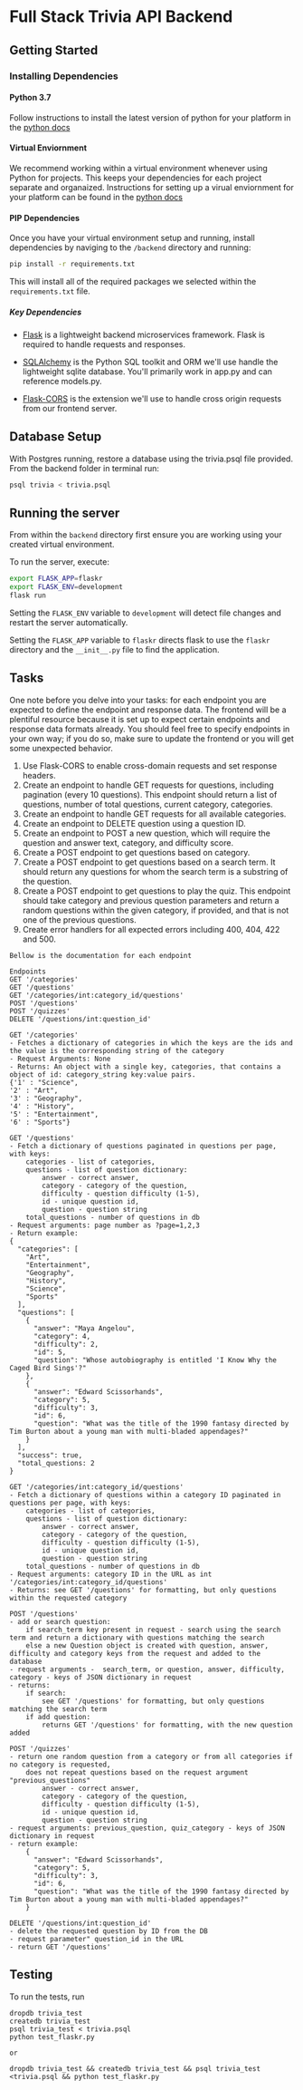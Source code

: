 # Full Stack Trivia API Backend

## Getting Started

### Installing Dependencies

#### Python 3.7

Follow instructions to install the latest version of python for your platform in the [python docs](https://docs.python.org/3/using/unix.html#getting-and-installing-the-latest-version-of-python)

#### Virtual Enviornment

We recommend working within a virtual environment whenever using Python for projects. This keeps your dependencies for each project separate and organaized. Instructions for setting up a virual enviornment for your platform can be found in the [python docs](https://packaging.python.org/guides/installing-using-pip-and-virtual-environments/)

#### PIP Dependencies

Once you have your virtual environment setup and running, install dependencies by naviging to the `/backend` directory and running:

```bash
pip install -r requirements.txt
```

This will install all of the required packages we selected within the `requirements.txt` file.

##### Key Dependencies

- [Flask](http://flask.pocoo.org/)  is a lightweight backend microservices framework. Flask is required to handle requests and responses.

- [SQLAlchemy](https://www.sqlalchemy.org/) is the Python SQL toolkit and ORM we'll use handle the lightweight sqlite database. You'll primarily work in app.py and can reference models.py. 

- [Flask-CORS](https://flask-cors.readthedocs.io/en/latest/#) is the extension we'll use to handle cross origin requests from our frontend server. 

## Database Setup
With Postgres running, restore a database using the trivia.psql file provided. From the backend folder in terminal run:
```bash
psql trivia < trivia.psql
```

## Running the server

From within the `backend` directory first ensure you are working using your created virtual environment.

To run the server, execute:

```bash
export FLASK_APP=flaskr
export FLASK_ENV=development
flask run
```

Setting the `FLASK_ENV` variable to `development` will detect file changes and restart the server automatically.

Setting the `FLASK_APP` variable to `flaskr` directs flask to use the `flaskr` directory and the `__init__.py` file to find the application. 

## Tasks

One note before you delve into your tasks: for each endpoint you are expected to define the endpoint and response data. The frontend will be a plentiful resource because it is set up to expect certain endpoints and response data formats already. You should feel free to specify endpoints in your own way; if you do so, make sure to update the frontend or you will get some unexpected behavior. 

1. Use Flask-CORS to enable cross-domain requests and set response headers. 
2. Create an endpoint to handle GET requests for questions, including pagination (every 10 questions). This endpoint should return a list of questions, number of total questions, current category, categories. 
3. Create an endpoint to handle GET requests for all available categories. 
4. Create an endpoint to DELETE question using a question ID. 
5. Create an endpoint to POST a new question, which will require the question and answer text, category, and difficulty score. 
6. Create a POST endpoint to get questions based on category. 
7. Create a POST endpoint to get questions based on a search term. It should return any questions for whom the search term is a substring of the question. 
8. Create a POST endpoint to get questions to play the quiz. This endpoint should take category and previous question parameters and return a random questions within the given category, if provided, and that is not one of the previous questions. 
9. Create error handlers for all expected errors including 400, 404, 422 and 500. 


```
Bellow is the documentation for each endpoint

Endpoints
GET '/categories'
GET '/questions'
GET '/categories/int:category_id/questions'
POST '/questions'
POST '/quizzes'
DELETE '/questions/int:question_id'

GET '/categories'
- Fetches a dictionary of categories in which the keys are the ids and the value is the corresponding string of the category
- Request Arguments: None
- Returns: An object with a single key, categories, that contains a object of id: category_string key:value pairs. 
{'1' : "Science",
'2' : "Art",
'3' : "Geography",
'4' : "History",
'5' : "Entertainment",
'6' : "Sports"}

GET '/questions'
- Fetch a dictionary of questions paginated in questions per page, with keys:
    categories - list of categories,
    questions - list of question dictionary:
        answer - correct answer,
        category - category of the question,
        difficulty - question difficulty (1-5),
        id - unique question id,
        question - question string
    total_questions - number of questions in db
- Request arguments: page number as ?page=1,2,3
- Return example:
{
  "categories": [
    "Art",
    "Entertainment",
    "Geography",
    "History",
    "Science",
    "Sports"
  ],
  "questions": [
    {
      "answer": "Maya Angelou",
      "category": 4,
      "difficulty": 2,
      "id": 5,
      "question": "Whose autobiography is entitled 'I Know Why the Caged Bird Sings'?"
    },
    {
      "answer": "Edward Scissorhands",
      "category": 5,
      "difficulty": 3,
      "id": 6,
      "question": "What was the title of the 1990 fantasy directed by Tim Burton about a young man with multi-bladed appendages?"
    }
  ],
  "success": true,
  "total_questions: 2
}

GET '/categories/int:category_id/questions'
- Fetch a dictionary of questions within a category ID paginated in questions per page, with keys:
    categories - list of categories,
    questions - list of question dictionary:
        answer - correct answer,
        category - category of the question,
        difficulty - question difficulty (1-5),
        id - unique question id,
        question - question string
    total_questions - number of questions in db
- Request arguments: category ID in the URL as int '/categories/int:category_id/questions'
- Returns: see GET '/questions' for formatting, but only questions within the requested category

POST '/questions'
- add or search question:
    if search_term key present in request - search using the search term and return a dictionary with questions matching the search
    else a new Question object is created with question, answer, difficulty and category keys from the request and added to the database
- request arguments -  search_term, or question, answer, difficulty, category - keys of JSON dictionary in request
- returns:
    if search:
        see GET '/questions' for formatting, but only questions matching the search term
    if add question:
        returns GET '/questions' for formatting, with the new question added

POST '/quizzes'
- return one random question from a category or from all categories if no category is requested,
    does not repeat questions based on the request argument "previous_questions"
        answer - correct answer,
        category - category of the question,
        difficulty - question difficulty (1-5),
        id - unique question id,
        question - question string
- request arguments: previous_question, quiz_category - keys of JSON dictionary in request
- return example:
    {
      "answer": "Edward Scissorhands",
      "category": 5,
      "difficulty": 3,
      "id": 6,
      "question": "What was the title of the 1990 fantasy directed by Tim Burton about a young man with multi-bladed appendages?"
    }

DELETE '/questions/int:question_id'
- delete the requested question by ID from the DB
- request parameter" question_id in the URL
- return GET '/questions'
```


## Testing
To run the tests, run
```
dropdb trivia_test
createdb trivia_test
psql trivia_test < trivia.psql
python test_flaskr.py

or

dropdb trivia_test && createdb trivia_test && psql trivia_test <trivia.psql && python test_flaskr.py
```